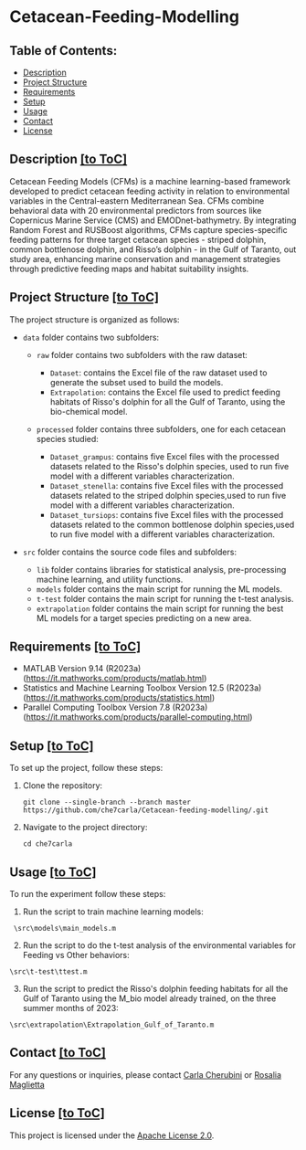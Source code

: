 ﻿# Cetacean-Feeding-Modelling
 
## Table of Contents:
- [Description](#description)
- [Project Structure](#project-structure)
- [Requirements](#requirements)
- [Setup](#setup)
- [Usage](#usage)
- [Contact](#contact)
- [License](#license)

## Description [[to ToC]](#table-of-contents)

Cetacean Feeding Models (CFMs) is a machine learning-based framework developed to predict cetacean feeding activity in relation to environmental variables in the Central-eastern Mediterranean Sea. CFMs combine behavioral data with 20 environmental predictors from sources like Copernicus Marine Service (CMS) and EMODnet-bathymetry. By integrating Random Forest and RUSBoost algorithms, CFMs capture species-specific feeding patterns for three target cetacean species - striped dolphin, common bottlenose dolphin, and Risso’s dolphin - in the Gulf of Taranto, out study area, enhancing marine conservation and management strategies through predictive feeding maps and habitat suitability insights.

## Project Structure [[to ToC]](#table-of-contents)

The project structure is organized as follows:

- `data` folder contains two subfolders:
  - `raw` folder contains two subfolders with the raw dataset:
	- `Dataset`: contains the Excel file of the raw dataset used to generate the subset used to build the models.
	- `Extrapolation`: contains the Excel file used to predict feeding habitats of Risso's dolphin for all the Gulf of Taranto, using the bio-chemical model.
		
  - `processed` folder contains three subfolders, one for each cetacean species studied:
	- `Dataset_grampus`: contains five Excel files with the processed datasets related to the Risso's dolphin species, used to run five model with a different variables characterization.
	- `Dataset_stenella`: contains five Excel files with the processed datasets related to the striped dolphin species,used to run five model with a different variables characterization.
	- `Dataset_tursiops`: contains five Excel files with the processed datasets related to the common bottlenose dolphin species,used to run five model with a different variables characterization.
		
- `src` folder contains the source code files and subfolders:
  - `lib` folder contains libraries for statistical analysis, pre-processing machine learning, and utility functions.
  - `models` folder contains the main script for running the ML models.
  - `t-test` folder contains the main script for running the t-test analysis.
  - `extrapolation` folder contains the main script for running the best ML models for a target species predicting on a new area.




## Requirements [[to ToC]](#table-of-contents)
- MATLAB Version 9.14 (R2023a) (https://it.mathworks.com/products/matlab.html)
- Statistics and Machine Learning Toolbox Version 12.5 (R2023a) (https://it.mathworks.com/products/statistics.html)
- Parallel Computing Toolbox Version 7.8 (R2023a) (https://it.mathworks.com/products/parallel-computing.html)

## Setup [[to ToC]](#table-of-contents)
To set up the project, follow these steps:

1. Clone the repository: 
    ```
	git clone --single-branch --branch master https://github.com/che7carla/Cetacean-feeding-modelling/.git
    ```
2. Navigate to the project directory:
    ```
    cd che7carla
    ```

## Usage [[to ToC]](#table-of-contents)
To run the experiment follow these steps:

1. Run the script to train machine learning models:
````
 \src\models\main_models.m
````
2. Run the script to do the t-test analysis of the environmental variables for Feeding vs Other behaviors:
````
\src\t-test\ttest.m
````

3. Run the script to predict the Risso's dolphin feeding habitats for all the Gulf of Taranto using the M_bio model already trained, on the three summer months of 2023:
````
\src\extrapolation\Extrapolation_Gulf_of_Taranto.m
````


## Contact [[to ToC]](#table-of-contents)

For any questions or inquiries, please contact [Carla Cherubini](mailto:c.cherubini@phd.poliba.it) or [Rosalia Maglietta](mailto:rosalia.maglietta@cnr.it)

## License [[to ToC]](#table-of-contents)

This project is licensed under the [Apache License 2.0](LICENSE).
